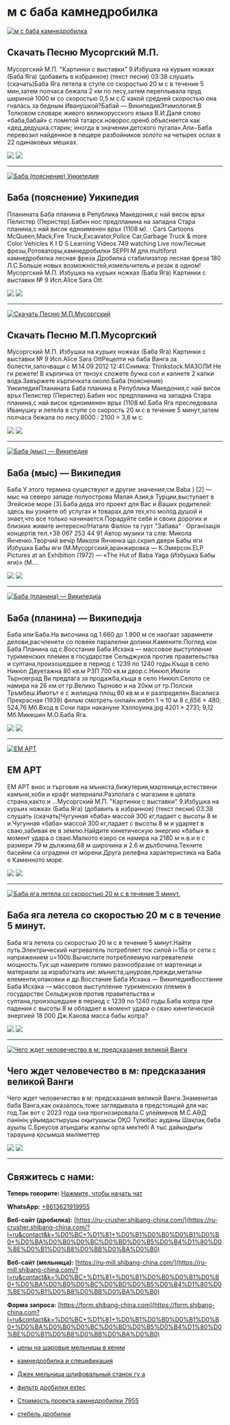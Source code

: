 # м с баба камнедробилка

<a href="https://swt.shibang-china.com/?l=ru&img&k=%D0%BC+%D1%81+%D0%B1%D0%B0%D0%B1%D0%B0+%D0%BA%D0%B0%D0%BC%D0%BD%D0%B5%D0%B4%D1%80%D0%BE%D0%B1%D0%B8%D0%BB%D0%BA%D0%B0" target="_blank">![м с баба камнедробилка](http://static.shibang-china.com/all-800x300/1523.jpg)</a>

## Скачать Песню Мусоргский М.П.
Мусоргский М.П. &quot;Картинки с выставки&quot; 9.Избушка на курьих ножках (Баба Яга) (добавить в избранное) (текст песни) 03:38 слушать (скачать)Баба Яга летела в ступе со скоростью 20 м с в течение 5 мин,затем полчаса бежала 2 км по лесу,затем переплывала пруд шириной 1000 м со скоростью 0,5 м с.С какой средней скоростью она гналась за бедным Иванушкой?Бабай — ВикипедияЭтимология.В Толковом словаре живого великорусского языка В.И.Даля слово &#171;баба,бабай&#187; с пометой татарск.новорос.оренб.объясняется как &#171;дед,дедушка,старик; иногда в значении детского пугала&#187;.Али−Баба перевозил найденное в пещере разбойников золото на четырех ослах в 22 одинаковых мешках.


<a href="https://whatsapp.shibangsoft.com/WhatsApp.php" target="_blank" title="WhatsApp">![](http://static.shibang-china.com/icon/whatsapp.png)</a> <a href="https://swt.shibang-china.com/?l=ru&icon&k=%D0%BC+%D1%81+%D0%B1%D0%B0%D0%B1%D0%B0+%D0%BA%D0%B0%D0%BC%D0%BD%D0%B5%D0%B4%D1%80%D0%BE%D0%B1%D0%B8%D0%BB%D0%BA%D0%B0" target="_blank">![](http://static.shibang-china.com/icon/chat-ru.png)</a>

---

<a href="https://swt.shibang-china.com/?l=ru&img&k=%D0%BC+%D1%81+%D0%B1%D0%B0%D0%B1%D0%B0+%D0%BA%D0%B0%D0%BC%D0%BD%D0%B5%D0%B4%D1%80%D0%BE%D0%B1%D0%B8%D0%BB%D0%BA%D0%B0" target="_blank">![Баба (пояснение) Уикипедия](http://static.shibang-china.com/all-800x300/766.jpg)</a>

## Баба (пояснение) Уикипедия
Планината Баба планина в Република Македония,с най висок връх Пелистер (Перистер).Бабин нос предпланина на западна Стара планина,с най висок едноименен връх (1108 м).&nbsp;&#0183;&#32;Cars Cartoons McQueen,Mack,Fire Truck,Excavator,Police Car,Garbage Truck &amp; more Color Vehicles K I D S Learning Videos 749 watching Live nowЛесные фрезы,Ротоваторы,камнедробилки SEPPI M для.multiforst камнедробилка лесная фреза Дробилка стабилизатор лесная фреза 180 Л.С.Больше новых возможностей,измельчитель и резак в одном!Мусоргский М.П. Избушка на курьих ножках (Баба Яга) Картинки с выставки № 9 Исп.Alice Sara Ott


<a href="https://whatsapp.shibangsoft.com/WhatsApp.php" target="_blank" title="WhatsApp">![](http://static.shibang-china.com/icon/whatsapp.png)</a> <a href="https://swt.shibang-china.com/?l=ru&icon&k=%D0%BC+%D1%81+%D0%B1%D0%B0%D0%B1%D0%B0+%D0%BA%D0%B0%D0%BC%D0%BD%D0%B5%D0%B4%D1%80%D0%BE%D0%B1%D0%B8%D0%BB%D0%BA%D0%B0" target="_blank">![](http://static.shibang-china.com/icon/chat-ru.png)</a>

---

<a href="https://swt.shibang-china.com/?l=ru&img&k=%D0%BC+%D1%81+%D0%B1%D0%B0%D0%B1%D0%B0+%D0%BA%D0%B0%D0%BC%D0%BD%D0%B5%D0%B4%D1%80%D0%BE%D0%B1%D0%B8%D0%BB%D0%BA%D0%B0" target="_blank">![Скачать Песню М.П.Мусоргский](http://static.shibang-china.com/all-800x300/981.jpg)</a>

## Скачать Песню М.П.Мусоргский
Мусоргский М.П. Избушка на курьих ножках (Баба Яга) Картинки с выставки № 9 Исп.Alice Sara OttРецепти на баба Ванга за болести,започващи с М.14.09.2012 12:41.Снимка: Thinkstock.МАЗОЛИ Не ги режете! В кърпичка от тензух сложете бучка сол и капнете 2 капки вода.Завържете кърпичката около.Баба (пояснение) УикипедияПланината Баба планина в Република Македония,с най висок връх Пелистер (Перистер).Бабин нос предпланина на западна Стара планина,с най висок едноименен връх (1108 м).Баба Яга преследовала Иванушку и летела в ступе со скорость 20 м с в течение 5 минут,затем полчаса бежала по лесу.8000 : 2100 = 3,8 м с.


<a href="https://whatsapp.shibangsoft.com/WhatsApp.php" target="_blank" title="WhatsApp">![](http://static.shibang-china.com/icon/whatsapp.png)</a> <a href="https://swt.shibang-china.com/?l=ru&icon&k=%D0%BC+%D1%81+%D0%B1%D0%B0%D0%B1%D0%B0+%D0%BA%D0%B0%D0%BC%D0%BD%D0%B5%D0%B4%D1%80%D0%BE%D0%B1%D0%B8%D0%BB%D0%BA%D0%B0" target="_blank">![](http://static.shibang-china.com/icon/chat-ru.png)</a>

---

<a href="https://swt.shibang-china.com/?l=ru&img&k=%D0%BC+%D1%81+%D0%B1%D0%B0%D0%B1%D0%B0+%D0%BA%D0%B0%D0%BC%D0%BD%D0%B5%D0%B4%D1%80%D0%BE%D0%B1%D0%B8%D0%BB%D0%BA%D0%B0" target="_blank">![Баба (мыс) — Википедия](http://static.shibang-china.com/all-800x300/946.jpg)</a>

## Баба (мыс) — Википедия
Баба У этого термина существуют и другие значения,см.Baba ) [2] — мыс на северо западе полуострова Малая Азия,в Турции,выступает в Эгейское море [3].Баба деда это проект для Вас и Ваших родителей: здесь вы узнаете об услугах и товарах для тех,кто молод душой и знает,что все только начинается.Порадуйте себя и своих дорогих и близких живите интересно!Наталя Фаліон та гурт &quot;Забава&quot;&nbsp;&#0183;&#32;Організація концертів тел.+38 067 253 44 91 Автор музики та слів: Микола Янченко.Творчий вечір Миколи Янченка що.скрип двери Бабы яги Избушка Бабы яги (М.Мусоргский,аранжировка — К.Эмерсон.ELP Pictures at an Exhibition (1972) — &#171;The Hut of Baba Yaga (Избушка Бабы яги)&#187; (М.…


<a href="https://whatsapp.shibangsoft.com/WhatsApp.php" target="_blank" title="WhatsApp">![](http://static.shibang-china.com/icon/whatsapp.png)</a> <a href="https://swt.shibang-china.com/?l=ru&icon&k=%D0%BC+%D1%81+%D0%B1%D0%B0%D0%B1%D0%B0+%D0%BA%D0%B0%D0%BC%D0%BD%D0%B5%D0%B4%D1%80%D0%BE%D0%B1%D0%B8%D0%BB%D0%BA%D0%B0" target="_blank">![](http://static.shibang-china.com/icon/chat-ru.png)</a>

---

<a href="https://swt.shibang-china.com/?l=ru&img&k=%D0%BC+%D1%81+%D0%B1%D0%B0%D0%B1%D0%B0+%D0%BA%D0%B0%D0%BC%D0%BD%D0%B5%D0%B4%D1%80%D0%BE%D0%B1%D0%B8%D0%BB%D0%BA%D0%B0" target="_blank">![Баба (планина) — Википедија](http://static.shibang-china.com/all-800x300/208.jpg)</a>

## Баба (планина) — Википедија
Баба или Баба.На височина од 1.660 до 1.900 м се наоѓаат зарамнети делови,расчленети со повеќе паралелни долини.Камените.Поглед кон Баба Планина од с.Восстание Баба Исхака — массовое выступление туркменских племен в государстве Сельджуков против правительства и султана,произошедшее в период с 1239 по 1240 годы.Къща в село Никюп Двуетажна 80 кв.м РЗП 700 кв.м двор.с.Никюп,Имоти Търновград Ви предлага за продажба,къща в село Никюп.Селото се намира на 26 км от гр.Велико Търново и на 20км от гр.Полски Тръмбеш.Имотът е с жилищна площ 80 кв.м и е разпределен.Василиса Прекрасная (1939) фильм смотреть онлайн.webm 1 ч 10 м 8 с,656 &#215; 480; 524,76 Мб.Вход в Сочи парк накануне Хэллоуина.jpg 4201 &#215; 2731; 9,12 Мб.Микешин М.О.Баба Яга.


<a href="https://whatsapp.shibangsoft.com/WhatsApp.php" target="_blank" title="WhatsApp">![](http://static.shibang-china.com/icon/whatsapp.png)</a> <a href="https://swt.shibang-china.com/?l=ru&icon&k=%D0%BC+%D1%81+%D0%B1%D0%B0%D0%B1%D0%B0+%D0%BA%D0%B0%D0%BC%D0%BD%D0%B5%D0%B4%D1%80%D0%BE%D0%B1%D0%B8%D0%BB%D0%BA%D0%B0" target="_blank">![](http://static.shibang-china.com/icon/chat-ru.png)</a>

---

<a href="https://swt.shibang-china.com/?l=ru&img&k=%D0%BC+%D1%81+%D0%B1%D0%B0%D0%B1%D0%B0+%D0%BA%D0%B0%D0%BC%D0%BD%D0%B5%D0%B4%D1%80%D0%BE%D0%B1%D0%B8%D0%BB%D0%BA%D0%B0" target="_blank">![ЕМ АРТ](http://static.shibang-china.com/all-800x300/944.jpg)</a>

## ЕМ АРТ
ЕМ АРТ внос и търговия на мъниста,бижутерия,мартеници,естествени камъни,хоби и крафт материали.Разполага с магазини в цялата страна,както и …Мусоргский М.П. &quot;Картинки с выставки&quot; 9.Избушка на курьих ножках (Баба Яга) (добавить в избранное) (текст песни) 03:38 слушать (скачать)Чугунная &#171;баба&#187; массой 300 кг,падает с высоты 8 м и.Чугунная &#171;баба&#187; массой 300 кг,падает с высоты 8 м и ударяет в сваю,забивая ее в землю.Найдите кинетическую энергию &#171;бабы&#187; в момент удара о сваю.Малкото езеро се намира на 2180 м н.в.и е с размери 79 м дължина,68 м широчина и 2.6 м дълбочина.Техните басейни са оградени от морени.Друга релефна характеристика на Баба е Каменното море.


<a href="https://whatsapp.shibangsoft.com/WhatsApp.php" target="_blank" title="WhatsApp">![](http://static.shibang-china.com/icon/whatsapp.png)</a> <a href="https://swt.shibang-china.com/?l=ru&icon&k=%D0%BC+%D1%81+%D0%B1%D0%B0%D0%B1%D0%B0+%D0%BA%D0%B0%D0%BC%D0%BD%D0%B5%D0%B4%D1%80%D0%BE%D0%B1%D0%B8%D0%BB%D0%BA%D0%B0" target="_blank">![](http://static.shibang-china.com/icon/chat-ru.png)</a>

---

<a href="https://swt.shibang-china.com/?l=ru&img&k=%D0%BC+%D1%81+%D0%B1%D0%B0%D0%B1%D0%B0+%D0%BA%D0%B0%D0%BC%D0%BD%D0%B5%D0%B4%D1%80%D0%BE%D0%B1%D0%B8%D0%BB%D0%BA%D0%B0" target="_blank">![Баба яга летела со скоростью 20 м с в течение 5 минут.](http://static.shibang-china.com/all-800x300/1494.jpg)</a>

## Баба яга летела со скоростью 20 м с в течение 5 минут.
Баба яга летела со скоростью 20 м с в течение 5 минут.Найти путь.Электрический нагреватель потребляет ток силой i=15a от сети с напряжением u=100b.Вычислите потребляемую нагревателем мощность.Тук ще намерите голямо разнообразие от мартеници и материали за изработката им: мъниста,шнурове,прежди,метални елементи,опаковки и др.Восстание Баба Исхака — ВикипедияВосстание Баба Исхака — массовое выступление туркменских племен в государстве Сельджуков против правительства и султана,произошедшее в период с 1239 по 1240 годы.Баба копра при падении с высоты 8 м обладает в момент удара о сваю кинетической энергией 18 000 Дж.Какова масса бабы копра?


<a href="https://whatsapp.shibangsoft.com/WhatsApp.php" target="_blank" title="WhatsApp">![](http://static.shibang-china.com/icon/whatsapp.png)</a> <a href="https://swt.shibang-china.com/?l=ru&icon&k=%D0%BC+%D1%81+%D0%B1%D0%B0%D0%B1%D0%B0+%D0%BA%D0%B0%D0%BC%D0%BD%D0%B5%D0%B4%D1%80%D0%BE%D0%B1%D0%B8%D0%BB%D0%BA%D0%B0" target="_blank">![](http://static.shibang-china.com/icon/chat-ru.png)</a>

---

<a href="https://swt.shibang-china.com/?l=ru&img&k=%D0%BC+%D1%81+%D0%B1%D0%B0%D0%B1%D0%B0+%D0%BA%D0%B0%D0%BC%D0%BD%D0%B5%D0%B4%D1%80%D0%BE%D0%B1%D0%B8%D0%BB%D0%BA%D0%B0" target="_blank">![Чего ждет человечество в м: предсказания великой Ванги](http://static.shibang-china.com/all-800x300/1359.jpg)</a>

## Чего ждет человечество в м: предсказания великой Ванги
Чего ждет человечество в м: предсказания великой Ванги.Знаменитая баба Ванга,как оказалось,тоже заглядывала в предстоящий для нас год.Так вот с 2023 года она прогнозировала.С улейменов М.С.АӘД пәнінің ұйымдастырушы оқытушысы ОҚО Түлкібас ауданы Шақпақ баба ауылы С.Бреусов атындағы жалпы орта мектебі А тыс дайындығы тарауына қосымша мәліметтер

<a href="https://whatsapp.shibangsoft.com/WhatsApp.php" target="_blank" title="WhatsApp">![](http://static.shibang-china.com/icon/whatsapp.png)</a> <a href="https://swt.shibang-china.com/?l=ru&icon&k=%D0%BC+%D1%81+%D0%B1%D0%B0%D0%B1%D0%B0+%D0%BA%D0%B0%D0%BC%D0%BD%D0%B5%D0%B4%D1%80%D0%BE%D0%B1%D0%B8%D0%BB%D0%BA%D0%B0" target="_blank">![](http://static.shibang-china.com/icon/chat-ru.png)</a>

---
## Свяжитесь с нами:

**Теперь говорите:** [Нажмите, чтобы начать чат](https://swt.shibang-china.com?l=ru&contact&k=%D0%BC+%D1%81+%D0%B1%D0%B0%D0%B1%D0%B0+%D0%BA%D0%B0%D0%BC%D0%BD%D0%B5%D0%B4%D1%80%D0%BE%D0%B1%D0%B8%D0%BB%D0%BA%D0%B0)

**WhatsApp:**  [+8613621919955](https://whatsapp.shibangsoft.com/WhatsApp.php)

**Веб-сайт (дробилка):** [https://ru-crusher.shibang-china.com/](https://ru-crusher.shibang-china.com/?l=ru&contact&k=%D0%BC+%D1%81+%D0%B1%D0%B0%D0%B1%D0%B0+%D0%BA%D0%B0%D0%BC%D0%BD%D0%B5%D0%B4%D1%80%D0%BE%D0%B1%D0%B8%D0%BB%D0%BA%D0%B0)

**Веб-сайт (мельница):** [https://ru-mill.shibang-china.com/](https://ru-mill.shibang-china.com/?l=ru&contact&k=%D0%BC+%D1%81+%D0%B1%D0%B0%D0%B1%D0%B0+%D0%BA%D0%B0%D0%BC%D0%BD%D0%B5%D0%B4%D1%80%D0%BE%D0%B1%D0%B8%D0%BB%D0%BA%D0%B0)

**Форма запроса:** [https://form.shibang-china.com](https://form.shibang-china.com?l=ru&contact&k=%D0%BC+%D1%81+%D0%B1%D0%B0%D0%B1%D0%B0+%D0%BA%D0%B0%D0%BC%D0%BD%D0%B5%D0%B4%D1%80%D0%BE%D0%B1%D0%B8%D0%BB%D0%BA%D0%B0)

* [цены на шаровые мельницы в кении](../123/%D1%86%D0%B5%D0%BD%D1%8B%20%D0%BD%D0%B0%20%D1%88%D0%B0%D1%80%D0%BE%D0%B2%D1%8B%D0%B5%20%D0%BC%D0%B5%D0%BB%D1%8C%D0%BD%D0%B8%D1%86%D1%8B%20%D0%B2%20%D0%BA%D0%B5%D0%BD%D0%B8%D0%B8.md)

* [камнедробилка и спецификация](../122/%D0%BA%D0%B0%D0%BC%D0%BD%D0%B5%D0%B4%D1%80%D0%BE%D0%B1%D0%B8%D0%BB%D0%BA%D0%B0%20%D0%B8%20%D1%81%D0%BF%D0%B5%D1%86%D0%B8%D1%84%D0%B8%D0%BA%D0%B0%D1%86%D0%B8%D1%8F.md)

* [Джек мельница шлифовальный станок гу а](../123/%D0%94%D0%B6%D0%B5%D0%BA%20%D0%BC%D0%B5%D0%BB%D1%8C%D0%BD%D0%B8%D1%86%D0%B0%20%D1%88%D0%BB%D0%B8%D1%84%D0%BE%D0%B2%D0%B0%D0%BB%D1%8C%D0%BD%D1%8B%D0%B9%20%D1%81%D1%82%D0%B0%D0%BD%D0%BE%D0%BA%20%D0%B3%D1%83%20%D0%B0.md)

* [фильтр дробилки extec](../123/%D1%84%D0%B8%D0%BB%D1%8C%D1%82%D1%80%20%D0%B4%D1%80%D0%BE%D0%B1%D0%B8%D0%BB%D0%BA%D0%B8%20extec.md)

* [Стоимость проекта камнедробилки 7955](../121/%D0%A1%D1%82%D0%BE%D0%B8%D0%BC%D0%BE%D1%81%D1%82%D1%8C%20%D0%BF%D1%80%D0%BE%D0%B5%D0%BA%D1%82%D0%B0%20%D0%BA%D0%B0%D0%BC%D0%BD%D0%B5%D0%B4%D1%80%D0%BE%D0%B1%D0%B8%D0%BB%D0%BA%D0%B8%207955.md)

* [стебель дробилки](../122/%D1%81%D1%82%D0%B5%D0%B1%D0%B5%D0%BB%D1%8C%20%D0%B4%D1%80%D0%BE%D0%B1%D0%B8%D0%BB%D0%BA%D0%B8.md)